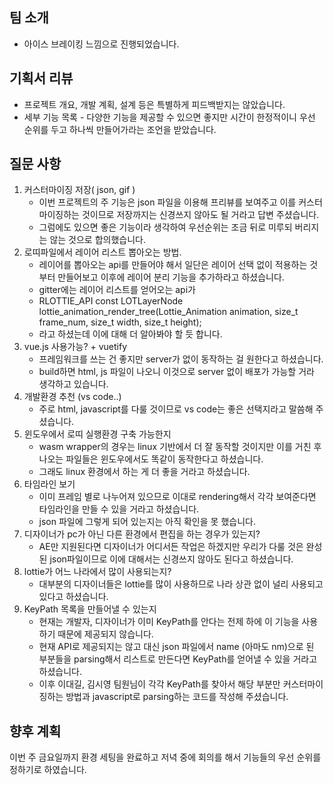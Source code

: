 ## 팀 소개
* 아이스 브레이킹 느낌으로 진행되었습니다. 

## 기획서 리뷰
* 프로젝트 개요, 개발 계획, 설계 등은 특별하게 피드백받지는 않았습니다. 
* 세부 기능 목록 - 다양한 기능을 제공할 수 있으면 좋지만 시간이 한정적이니 우선 순위를 두고 하나씩 만들어가라는 조언을 받았습니다. 

## 질문 사항
1. 커스터마이징 저장( json, gif )
    * 이번 프로젝트의 주 기능은 json 파일을 이용해 프리뷰를 보여주고 이를 커스터마이징하는 것이므로 저장까지는 신경쓰지 않아도 될 거라고 답변 주셨습니다. 
    * 그럼에도 있으면 좋은 기능이라 생각하여 우선순위는 조금 뒤로 미루되 버리지는 않는 것으로 합의했습니다. 
2. 로띠파일에서 레이어 리스트 뽑아오는 방법.
    * 레이어를 뽑아오는 api를 만들어야 해서 일단은 레이어 선택 없이 적용하는 것부터 만들어보고 이후에 레이어 분리 기능을 추가하라고 하셨습니다. 
    * gitter에는 레이어 리스트를 얻어오는 api가 
    * RLOTTIE_API const LOTLayerNode lottie_animation_render_tree(Lottie_Animation animation, size_t frame_num, size_t width, size_t height);
    * 라고 하셨는데 이에 대해 더 알아봐야 할 듯 합니다. 
3. vue.js 사용가능? + vuetify
    * 프레임워크를 쓰는 건 좋지만 server가 없이 동작하는 걸 원한다고 하셨습니다. 
    * build하면 html, js 파일이 나오니 이것으로 server 없이 배포가 가능할 거라 생각하고 있습니다. 
4. 개발환경 추천 (vs code..)
    * 주로 html, javascript를 다룰 것이므로 vs code는 좋은 선택지라고 말씀해 주셨습니다. 
5. 윈도우에서 로띠 실행환경 구축 가능한지
    * wasm wrapper의 경우는 linux 기반에서 더 잘 동작할 것이지만 이를 거친 후 나오는 파일들은 윈도우에서도 똑같이 동작한다고 하셨습니다. 
    * 그래도 linux 환경에서 하는 게 더 좋을 거라고 하셨습니다. 
6. 타임라인 보기
    * 이미 프레임 별로 나누어져 있으므로 이대로 rendering해서 각각 보여준다면 타임라인을 만들 수 있을 거라고 하셨습니다. 
    * json 파일에 그렇게 되어 있는지는 아직 확인을 못 했습니다. 
7. 디자이너가 pc가 아닌 다른 환경에서 편집을 하는 경우가 있는지?
    * AE만 지원된다면 디자이너가 어디서든 작업은 하겠지만 우리가 다룰 것은 완성된 json파일이므로 이에 대해서는 신경쓰지 않아도 된다고 하셨습니다. 
8. lottie가 어느 나라에서 많이 사용되는지?
    * 대부분의 디자이너들은 lottie를 많이 사용하므로 나라 상관 없이 널리 사용되고 있다고 하셨습니다. 
9. KeyPath 목록을 만들어낼 수 있는지
    * 현재는 개발자, 디자이너가 이미 KeyPath를 안다는 전제 하에 이 기능을 사용하기 때문에 제공되지 않습니다. 
    * 현재 API로 제공되지는 않고 대신 json 파일에서 name (아마도 nm)으로 된 부분들을 parsing해서 리스트로 만든다면 KeyPath를 얻어낼 수 있을 거라고 하셨습니다. 
    * 이후 이대길, 김시영 팀원님이 각각 KeyPath를 찾아서 해당 부분만 커스터마이징하는 방법과 javascript로 parsing하는 코드를 작성해 주셨습니다. 
    
## 향후 계획
이번 주 금요일까지 환경 세팅을 완료하고 저녁 중에 회의를 해서 기능들의 우선 순위를 정하기로 하였습니다. 
